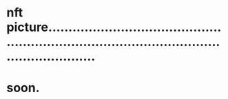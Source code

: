 # nft picture......................................................................................................................
# soon.
